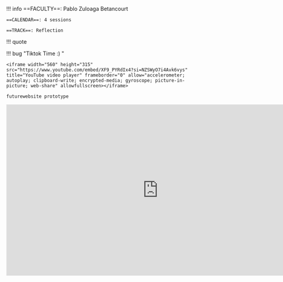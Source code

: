 !!! info
    ==FACULTY==: Pablo Zuloaga Betancourt
    
    ==CALENDAR==: 4 sessions

    ==TRACK==: Reflection

!!! quote

!!! bug "Tiktok Time :) "
    
    <iframe width="560" height="315" src="https://www.youtube.com/embed/XF9_PYRdIx4?si=NZSWyO7i4Avk6vys" title="YouTube video player" frameborder="0" allow="accelerometer; autoplay; clipboard-write; encrypted-media; gyroscope; picture-in-picture; web-share" allowfullscreen></iframe>

`futurewebsite prototype
`
<iframe style="border: 1px solid rgba(0, 0, 0, 0.1);" width="800" height="450" src="https://www.figma.com/embed?embed_host=share&url=https%3A%2F%2Fwww.figma.com%2Fproto%2FcC0xoh7U7sqyXNxWp6oX6E%2FMAGICREATOR%3Fpage-id%3D0%253A1%26type%3Ddesign%26node-id%3D8-113%26viewport%3D261%252C7%252C0.24%26t%3D4Ekya8Njaj2gLmLx-1%26scaling%3Dcontain%26mode%3Ddesign" allowfullscreen></iframe>
